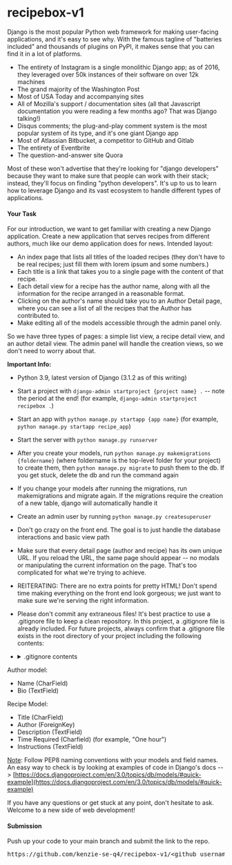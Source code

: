 # recipebox-v1

Django is the most popular Python web framework for making user-facing applications, and it's easy to see why. With the famous tagline of "batteries included" and thousands of plugins on PyPI, it makes sense that you can find it in a lot of platforms.

*   The entirety of Instagram is a single monolithic Django app; as of 2016, they leveraged over 50k instances of their software on over 12k machines
*   The grand majority of the Washington Post
*   Most of USA Today and accompanying sites
*   All of Mozilla's support / documentation sites (all that Javascript documentation you were reading a few months ago? That was Django talking!)
*   Disqus comments; the plug-and-play comment system is the most popular system of its type, and it's one giant Django app
*   Most of Atlassian Bitbucket, a competitor to GitHub and Gitlab
*   The entirety of Eventbrite
*   The question-and-answer site Quora

Most of these won't advertise that they're looking for "django developers" because they want to make sure that people can work with their stack; instead, they'll focus on finding "python developers". It's up to us to learn how to leverage Django and its vast ecosystem to handle different types of applications.

#### **Your Task**

For our introduction, we want to get familiar with creating a new Django application. Create a new application that serves recipes from different authors, much like our demo application does for news. Intended layout:

*   An index page that lists all titles of the loaded recipes (they don't have to be real recipes; just fill them with lorem ipsum and some numbers.)
*   Each title is a link that takes you to a single page with the content of that recipe.
*   Each detail view for a recipe has the author name, along with all the information for the recipe arranged in a reasonable format.
*   Clicking on the author's name should take you to an Author Detail page, where you can see a list of all the recipes that the Author has contributed to.
*   Make editing all of the models accessible through the admin panel only.

So we have three types of pages: a simple list view, a recipe detail view, and an author detail view. The admin panel will handle the creation views, so we don't need to worry about that.

**Important Info:**

*   Python 3.9, latest version of Django (3.1.2 as of this writing)
*   Start a project with `django-admin startproject {project name} .` -- note the period at the end! (for example, `django-admin startproject recipebox .`)
*   Start an app with `python manage.py startapp {app name}` (for example, `python manage.py startapp recipe_app`)
*   Start the server with `python manage.py runserver`
*   After you create your models, run `python manage.py makemigrations {foldername}` (where foldername is the top-level folder for your project) to create them, then `python manage.py migrate` to push them to the db. If you get stuck, delete the db and run the command again
*   If you change your models after running the migrations, run makemigrations and migrate again. If the migrations require the creation of a new table, django will automatically handle it
*   Create an admin user by running `python manage.py createsuperuser`
*   Don't go crazy on the front end. The goal is to just handle the database interactions and basic view path
*   Make sure that every detail page (author and recipe) has its own unique URL. If you reload the URL, the same page should appear -- no modals or manipulating the current information on the page. That's too complicated for what we're trying to achieve.
*   REITERATING: There are no extra points for pretty HTML! Don't spend time making everything on the front end look gorgeous; we just want to make sure we're serving the right information.
*   Please don't commit any extraneous files! It's best practice to use a .gitignore file to keep a clean repository. In this project, a .gitignore file is already included.  For future projects, always confirm that a .gitignore file exists in the root directory of your project including the following contents:
* <details>
   <summary markdown="span">.gitignore contents</summary>
   # Inspired by https://www.toptal.com/developers/gitignore/api/venv,linux,macos,django,python,visualstudiocode,pycharm
   
   # Django
   *.log
   *.pot
   *.py[cod]
   *$py.class
   __pycache__/
   local_settings.py
   db.sqlite3
   db.sqlite3-journal

   # pyenv
   .python-version

   # Environments
   .env
   .venv
   env/
   venv/
   ENV/
   env.bak/
   venv.bak/

   ### VisualStudioCode ###
   .vscode/
   !.vscode/settings.json
   !.vscode/tasks.json
   !.vscode/launch.json
   !.vscode/extensions.json
   *.code-workspace
   .history

   ### PyCharm ###
   .idea/

   ### macOS ###
   # General
   .DS_Store

   ### Linux ###
   *~

   # temporary files which can be created if a process still has a handle open of a deleted file
   .fuse_hidden*

   # KDE directory preferences
   .directory

   # Linux trash folder which might appear on any partition or disk
   .Trash-*

   # .nfs files are created when an open file is removed but is still being accessed
   .nfs*
        
   # C extensions
   *.so
        
   # Distribution / packaging
   .Python
   build/
   develop-eggs/
   dist/
   downloads/
   eggs/
   .eggs/
   lib/
   lib64/
   parts/
   sdist/
   var/
   wheels/
   pip-wheel-metadata/
   share/python-wheels/
   *.egg-info/
   .installed.cfg
   *.egg
   MANIFEST
        
   # PyInstaller
   #  Usually these files are written by a python script from a template
   #  before PyInstaller builds the exe, so as to inject date/other infos into it.
   *.manifest
   *.spec
        
   # Installer logs
   pip-log.txt
   pip-delete-this-directory.txt
        
   # Unit test / coverage reports
   htmlcov/
   .tox/
   .nox/
   .coverage
   .coverage.*
   .cache
   nosetests.xml
   coverage.xml
   *.cover
   *.py,cover
   .hypothesis/
   .pytest_cache/
        
   # Translations
   *.mo
   *.pot
   
   # Flask stuff:
   instance/
   .webassets-cache
        
   # Scrapy stuff:
   .scrapy
        
   # Sphinx documentation
   docs/_build/
        
   # PyBuilder
   target/
        
   # Jupyter Notebook
   .ipynb_checkpoints
        
   # IPython
   profile_default/
   ipython_config.py
        
   # PEP 582; used by e.g. github.com/David-OConnor/pyflow
   __pypackages__/
        
   # Celery stuff
   celerybeat-schedule
   celerybeat.pid
        
   # SageMath parsed files
   *.sage.py
   
   # Spyder project settings
   .spyderproject
   .spyproject

   # Rope project settings
   .ropeproject

   # mkdocs documentation
   /site

   # mypy
   .mypy_cache/
   .dmypy.json
   dmypy.json
   
   # Pyre type checker
   .pyre/
</details>

Author model:

*   Name (CharField)
*   Bio (TextField)

Recipe Model:

*   Title (CharField)
*   Author (ForeignKey)
*   Description (TextField)
*   Time Required (Charfield) (for example, "One hour")
*   Instructions (TextField)

<span style="text-decoration: underline;">Note</span>: Follow PEP8 naming conventions with your models and field names. An easy way to check is by looking at examples of code in Django's docs --> [https://docs.djangoproject.com/en/3.0/topics/db/models/#quick-example](https://docs.djangoproject.com/en/3.0/topics/db/models/#quick-example)

If you have any questions or get stuck at any point, don't hesitate to ask. Welcome to a new side of web development!

#### **Submission**

Push up your code to your main branch and submit the link to the repo.

<pre>https://github.com/kenzie-se-q4/recipebox-v1/&ltgithub_username&gt</pre>
